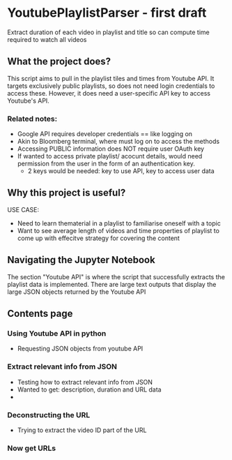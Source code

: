 # YoutubePlaylistParser - first draft
Extract duration of each video in playlist and title so can compute time required to watch all videos

## What the project does?

This script aims to pull in the playlist tiles and times from Youtube API. It targets exclusively public playlists, so does not need login credentials to access these. However, it does need a user-specific API key to access Youtube's API.

### Related notes:
- Google API requires developer credentials == like logging on
- Akin to Bloomberg terminal, where must log on to access the methods
- Accessing PUBLIC information does NOT require user OAuth key
- If wanted to access private playlist/ acocunt details, would need permission from the user in the form of an authentication key.
    - 2 keys would be needed: key to use API, key to access user data

## Why this project is useful?

USE CASE:
- Need to learn thematerial in a playlist to familiarise oneself with a topic
- Want to see average length of videos and time properties of playlist to come up with effecitve strategy for covering the content

## Navigating the Jupyter Notebook

The section "Youtube API" is where the script that successfully extracts the playlist data is implemented. There are large text outputs that display the large JSON objects returned by the Youtube API

## Contents page

### Using Youtube API in python 
  - Requesting JSON objects from youtube API

### Extract relevant info from JSON
  - Testing how to extract relevant info from JSON
  - Wanted to get: description, duration and URL data
  -
### Deconstructing the URL
  -  Trying to extract the video ID part of the URL

### Now get URLs
